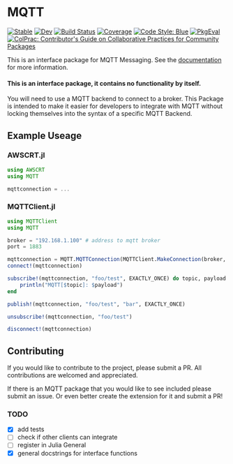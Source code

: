 # MQTT

[![Stable](https://img.shields.io/badge/docs-stable-blue.svg)](https://JuliaMessaging.github.io/MQTT.jl/stable/)
[![Dev](https://img.shields.io/badge/docs-dev-blue.svg)](https://JuliaMessaging.github.io/MQTT.jl/dev/)
[![Build Status](https://github.com/JuliaMessaging/MQTT.jl/actions/workflows/CI.yml/badge.svg?branch=main)](https://github.com/JuliaMessaging/MQTT.jl/actions/workflows/CI.yml?query=branch%3Amain)
[![Coverage](https://codecov.io/gh/JuliaMessaging/MQTT.jl/branch/main/graph/badge.svg)](https://codecov.io/gh/JuliaMessaging/MQTT.jl)
[![Code Style: Blue](https://img.shields.io/badge/code%20style-blue-4495d1.svg)](https://github.com/invenia/BlueStyle)
[![PkgEval](https://JuliaCI.github.io/NanosoldierReports/pkgeval_badges/M/MQTT.svg)](https://JuliaCI.github.io/NanosoldierReports/pkgeval_badges/report.html)
[![ColPrac: Contributor's Guide on Collaborative Practices for Community Packages](https://img.shields.io/badge/ColPrac-Contributor's%20Guide-blueviolet)](https://github.com/SciML/ColPrac)

This is an interface package for MQTT Messaging. See the [documentation](https://JuliaMessaging.github.io/MQTT.jl) for more information.

#### This is an interface package, it contains no functionality by itself.
You will need to use a MQTT backend to connect to a broker. This Package is intended to make it easier for developers to integrate with MQTT without locking themselves into the syntax of a specific MQTT Backend. 

## Example Useage

### AWSCRT.jl

```julia
using AWSCRT
using MQTT

mqttconnection = ...
```

### MQTTClient.jl

```julia
using MQTTClient
using MQTT

broker = "192.168.1.100" # address to mqtt broker
port = 1883

mqttconnection = MQTT.MQTTConnection(MQTTClient.MakeConnection(broker, port))
connect!(mqttconnection)

subscribe!(mqttconnection, "foo/test", EXACTLY_ONCE) do topic, payload
	println("MQTT[$topic]: $payload")
end

publish!(mqttconnection, "foo/test", "bar", EXACTLY_ONCE)

unsubscribe!(mqttconnection, "foo/test")

disconnect!(mqttconnection)
```

## Contributing

If you would like to contribute to the project, please submit a PR. All contributions are welcomed and appreciated.

If there is an MQTT package that you would like to see included please submit an issue. Or even better create the extension for it and submit a PR!

### TODO

- [x] add tests
- [ ] check if other clients can integrate
- [ ] register in Julia General
- [x] general docstrings for interface functions